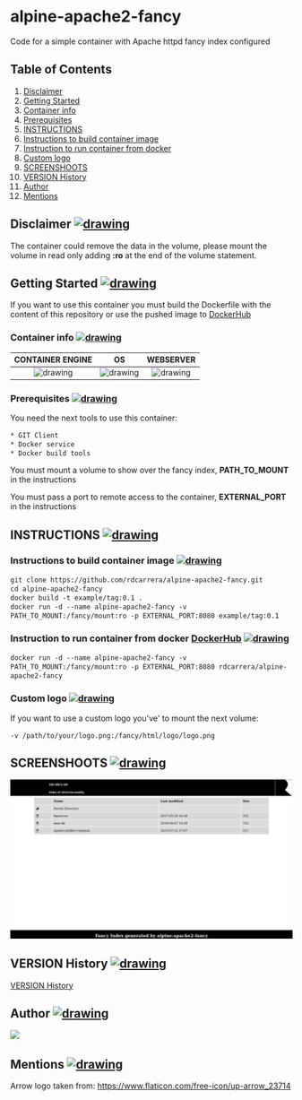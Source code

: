 # alpine-apache2-fancy
Code for a simple container with Apache httpd fancy index configured

<a name="table"></a>
## Table of Contents
1. [Disclaimer](#disclaimer)
2. [Getting Started](#getting-started)
  1. [Container info](#container-info)
  2. [Prerequisites](#prerequisites)
3. [INSTRUCTIONS](#instructions)
  1. [Instructions to build container image](#instructions-to-build-container-image)
  2. [Instruction to run container from docker](#instruction-to-run-container-from-docker-dockerhub)
  3. [Custom logo](#custom-logo)
4.  [SCREENSHOOTS](#screenshoots)
5.  [VERSION History](#version-history)
6.  [Author](#author)
7.  [Mentions](#mentions)

## Disclaimer [<img src="https://image.flaticon.com/icons/svg/23/23714.svg" alt="drawing" width="20"/>](#table)
The container could remove the data in the volume, please mount the volume in read only adding __:ro__ at the end of the volume statement.  

## Getting Started [<img src="https://image.flaticon.com/icons/svg/23/23714.svg" alt="drawing" width="20"/>](#table)
If you want to use this container you must build the Dockerfile with the content of this repository or use the pushed image to [DockerHub](https://hub.docker.com/r/rdcarrera/alpine-apache2-fancy/)

### Container info [<img src="https://image.flaticon.com/icons/svg/23/23714.svg" alt="drawing" width="20"/>](#table)

| CONTAINER ENGINE | OS | WEBSERVER |
|:---------:|:---------:|:---------:|
| <img src="https://www.docker.com/sites/default/files/vertical.png" alt="drawing" width="100"/> | <img src="https://upload.wikimedia.org/wikipedia/commons/f/f0/Alpinelinux_logo.png" alt="drawing" width="100"/> | <img src="https://www.apache.org/foundation/press/kit/feather_small.png" alt="drawing" width="70"/> |


### Prerequisites [<img src="https://image.flaticon.com/icons/svg/23/23714.svg" alt="drawing" width="20"/>](#table)
You need the next tools to use this container:
```
* GIT Client
* Docker service
* Docker build tools
```
You must mount a volume to show over the fancy index,  __PATH_TO_MOUNT__ in the instructions

You must pass a port to remote access to the container,
__EXTERNAL_PORT__ in the instructions

## INSTRUCTIONS [<img src="https://image.flaticon.com/icons/svg/23/23714.svg" alt="drawing" width="20"/>](#table)
### Instructions to build container image [<img src="https://image.flaticon.com/icons/svg/23/23714.svg" alt="drawing" width="20"/>](#table)
```
git clone https://github.com/rdcarrera/alpine-apache2-fancy.git
cd alpine-apache2-fancy
docker build -t example/tag:0.1 .
docker run -d --name alpine-apache2-fancy -v PATH_TO_MOUNT:/fancy/mount:ro -p EXTERNAL_PORT:8080 example/tag:0.1
```
### Instruction to run container from docker [DockerHub](https://hub.docker.com/r/rdcarrera/alpine-apache2-fancy/) [<img src="https://image.flaticon.com/icons/svg/23/23714.svg" alt="drawing" width="20"/>](#table)

```
docker run -d --name alpine-apache2-fancy -v PATH_TO_MOUNT:/fancy/mount:ro -p EXTERNAL_PORT:8080 rdcarrera/alpine-apache2-fancy
```

### Custom logo [<img src="https://image.flaticon.com/icons/svg/23/23714.svg" alt="drawing" width="20"/>](#table)
If you want to use a custom logo you've' to mount the next volume:
```
-v /path/to/your/logo.png:/fancy/html/logo/logo.png
```

## SCREENSHOOTS [<img src="https://image.flaticon.com/icons/svg/23/23714.svg" alt="drawing" width="20"/>](#table)
![alt text](https://raw.githubusercontent.com/rdcarrera/alpine-apache2-fancy/master/screenshoots/01_screenshoot.png)

## VERSION History [<img src="https://image.flaticon.com/icons/svg/23/23714.svg" alt="drawing" width="20"/>](#table)
[VERSION History](https://github.com/rdcarrera/alpine-apache2-fancy/blob/master/VERSION.md)

## Author [<img src="https://image.flaticon.com/icons/svg/23/23714.svg" alt="drawing" width="20"/>](#table)
[<img src="https://avatars0.githubusercontent.com/u/26046280?s=460&v=4"/>](https://github.com/rdcarrera)

## Mentions [<img src="https://image.flaticon.com/icons/svg/23/23714.svg" alt="drawing" width="20"/>](#table)
Arrow logo taken from: https://www.flaticon.com/free-icon/up-arrow_23714
